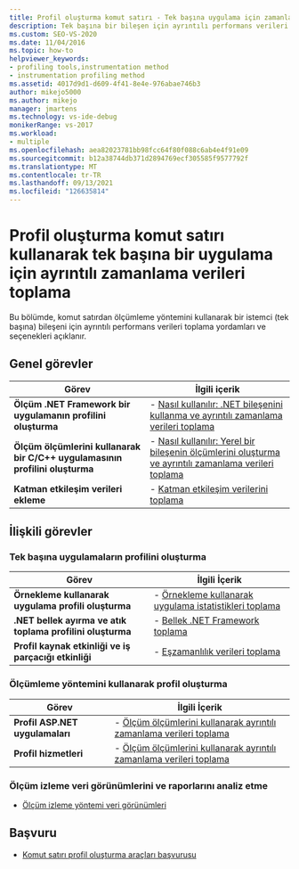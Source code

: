 ```yaml
---
title: Profil oluşturma komut satırı - Tek başına uygulama için zamanlama veri ayrıntıları
description: Tek başına bir bileşen için ayrıntılı performans verileri toplamak üzere komut satırına ilişkin ölçüm ölçüm yöntemini kullanmayı öğrenin.
ms.custom: SEO-VS-2020
ms.date: 11/04/2016
ms.topic: how-to
helpviewer_keywords:
- profiling tools,instrumentation method
- instrumentation profiling method
ms.assetid: 4017d9d1-d609-4f41-8e4e-976abae746b3
author: mikejo5000
ms.author: mikejo
manager: jmartens
ms.technology: vs-ide-debug
monikerRange: vs-2017
ms.workload:
- multiple
ms.openlocfilehash: aea82023781bb98fcc64f80f088c6ab4e4f91e09
ms.sourcegitcommit: b12a38744db371d2894769ecf305585f9577792f
ms.translationtype: MT
ms.contentlocale: tr-TR
ms.lasthandoff: 09/13/2021
ms.locfileid: "126635814"
---
```

# <a name="collect-detailed-timing-data-for-a-stand-alone-application-by-using-the-profiler-command-line"></a>Profil oluşturma komut satırı kullanarak tek başına bir uygulama için ayrıntılı zamanlama verileri toplama
Bu bölümde, komut satırdan ölçümleme yöntemini kullanarak bir istemci (tek başına) bileşeni için ayrıntılı performans verileri toplama yordamları ve seçenekleri açıklanır.

## <a name="common-tasks"></a>Genel görevler

|Görev|İlgili içerik|
|----------|---------------------|
|**Ölçüm .NET Framework bir uygulamanın profilini oluşturma**|-   [Nasıl kullanılır: .NET bileşenini kullanma ve ayrıntılı zamanlama verileri toplama](../profiling/how-to-instrument-a-dotnet-framework-component-and-collect-timing-data.md)|
|**Ölçüm ölçümlerini kullanarak bir C/C++ uygulamasının profilini oluşturma**|-   [Nasıl kullanılır: Yerel bir bileşenin ölçümlerini oluşturma ve ayrıntılı zamanlama verileri toplama](../profiling/how-to-instrument-a-native-component-and-collect-timing-data.md)|
|**Katman etkileşim verileri ekleme**|-   [Katman etkileşim verilerini toplama](../profiling/adding-tier-interaction-data-from-the-command-line.md)|

## <a name="related-tasks"></a>İlişkili görevler

### <a name="profile-stand-alone-applications"></a>Tek başına uygulamaların profilini oluşturma

|Görev|İlgili İçerik|
|----------|---------------------|
|**Örnekleme kullanarak uygulama profili oluşturma**|-   [Örnekleme kullanarak uygulama istatistikleri toplama](../profiling/collecting-application-statistics-for-stand-alone-applications.md)|
|**.NET bellek ayırma ve atık toplama profilini oluşturma**|-   [Bellek .NET Framework toplama](../profiling/collecting-dotnet-framework-memory-data-for-stand-alone-applications.md)|
|**Profil kaynak etkinliği ve iş parçacığı etkinliği**|-   [Eşzamanlılık verileri toplama](../profiling/collecting-concurrency-data-for-stand-alone-applications.md)|

### <a name="profile-by-using-the-instrumentation-method"></a>Ölçümleme yöntemini kullanarak profil oluşturma

|Görev|İlgili İçerik|
|----------|---------------------|
|**Profil ASP.NET uygulamaları**|-   [Ölçüm ölçümlerini kullanarak ayrıntılı zamanlama verileri toplama](../profiling/collecting-detailed-timing-data-aspnet-profiler-instrumentation-method.md)|
|**Profil hizmetleri**|-   [Ölçüm ölçümlerini kullanarak ayrıntılı zamanlama verileri toplama](../profiling/collecting-detailed-timing-data-for-services-by-using-the-instrumentation-method.md)|

### <a name="analyze-instrumentation-data-views-and-reports"></a>Ölçüm izleme veri görünümlerini ve raporlarını analiz etme
- [Ölçüm izleme yöntemi veri görünümleri](../profiling/instrumentation-method-data-views.md)

## <a name="reference"></a>Başvuru
- [Komut satırı profil oluşturma araçları başvurusu](../profiling/command-line-profiling-tools-reference.md)
